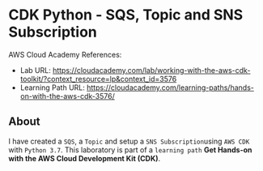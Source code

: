 
# CDK Python - SQS, Topic and SNS Subscription

AWS Cloud Academy References:

- Lab URL:  https://cloudacademy.com/lab/working-with-the-aws-cdk-toolkit/?context_resource=lp&context_id=3576
- Learning Path URL: https://cloudacademy.com/learning-paths/hands-on-with-the-aws-cdk-3576/

## About

I have created a `SQS`, a `Topic` and setup a `SNS Subscription`using `AWS CDK` with `Python 3.7`. This laboratory is part of a `learning path` **Get Hands-on with the AWS Cloud Development Kit (CDK)**.

